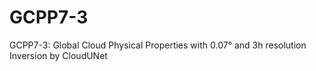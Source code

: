 # GCPP7-3
GCPP7-3: Global Cloud Physical Properties with 0.07° and 3h resolution Inversion by CloudUNet
